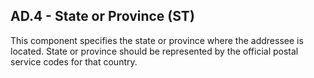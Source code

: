 ## AD.4 - State or Province (ST)

This component specifies the state or province where the addressee is located. State or province should be represented by the official postal service codes for that country.
